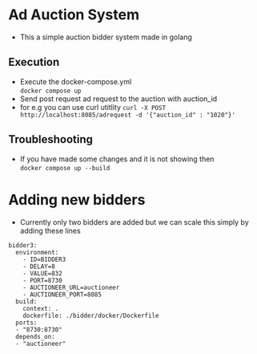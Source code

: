 # Ad Auction System

* This a simple auction bidder system made in golang

## Execution
* Execute the docker-compose.yml  
`docker compose up`  
* Send post request ad request to the auction with auction_id
* for e.g you can use curl utitlity
`curl -X POST http://localhost:8085/adrequest -d '{"auction_id" : "1020"}'`

## Troubleshooting
* If you have made some changes and it is not showing then  
`docker compose up --build`


# Adding new bidders
* Currently only two bidders are added but we can scale this simply by
adding these lines

```
bidder3:
  environment:
	- ID=BIDDER3
	- DELAY=8
	- VALUE=832
	- PORT=8730
	- AUCTIONEER_URL=auctioneer
	- AUCTIONEER_PORT=8085
  build:
	context: .
	dockerfile: ./bidder/docker/Dockerfile
  ports:
  - "8730:8730"
  depends_on:
  - "auctioneer"
```
